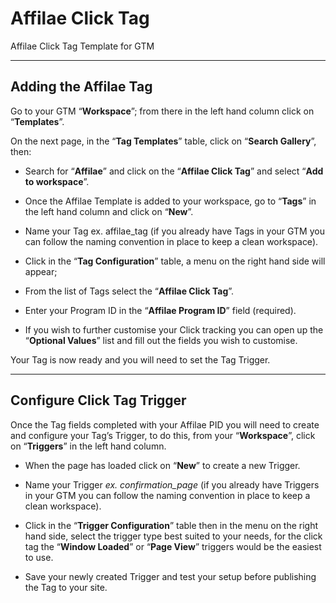 # Affilae Click Tag
Affilae Click Tag Template for GTM

---------

## Adding the Affilae Tag

Go to your GTM “**Workspace**”; from there in the left hand column click on “**Templates**”.

On the next page, in the “**Tag Templates**” table, click on “**Search Gallery**”, then:

- Search for “**Affilae**” and click on the “**Affilae Click Tag**” and select “**Add to workspace**”.

- Once the Affilae Template is added to your workspace, go to “**Tags**” in the left hand column and click on “**New**”.

- Name your Tag ex. affilae_tag (if you already have Tags in your GTM you can follow the naming convention in place to keep a clean workspace).

- Click in the “**Tag Configuration**” table, a menu on the right hand side will appear;

- From the list of Tags select the “**Affilae Click Tag**”.

- Enter your Program ID in the “**Affilae Program ID**” field (required).

- If you wish to further customise your Click tracking you can open up the “**Optional Values**” list and fill out the fields you wish to customise.

Your Tag is now ready and you will need to set the Tag Trigger.

----------

## Configure Click Tag Trigger

Once the Tag fields completed with your Affilae PID you will need to create and configure your Tag’s Trigger, to do this, from your “**Workspace**”, click on “**Triggers**” in the left hand column.

- When the page has loaded click on “**New**” to create a new Trigger.

- Name your Trigger *ex. confirmation_page* (if you already have Triggers in your GTM you can follow the naming convention in place to keep a clean workspace).

- Click in the “**Trigger Configuration**” table then in the menu on the right hand side, select the trigger type best suited to your needs, for the click tag the “**Window Loaded**” or “**Page View**” triggers would be the easiest to use.

- Save your newly created Trigger and test your setup before publishing the Tag to your site.
